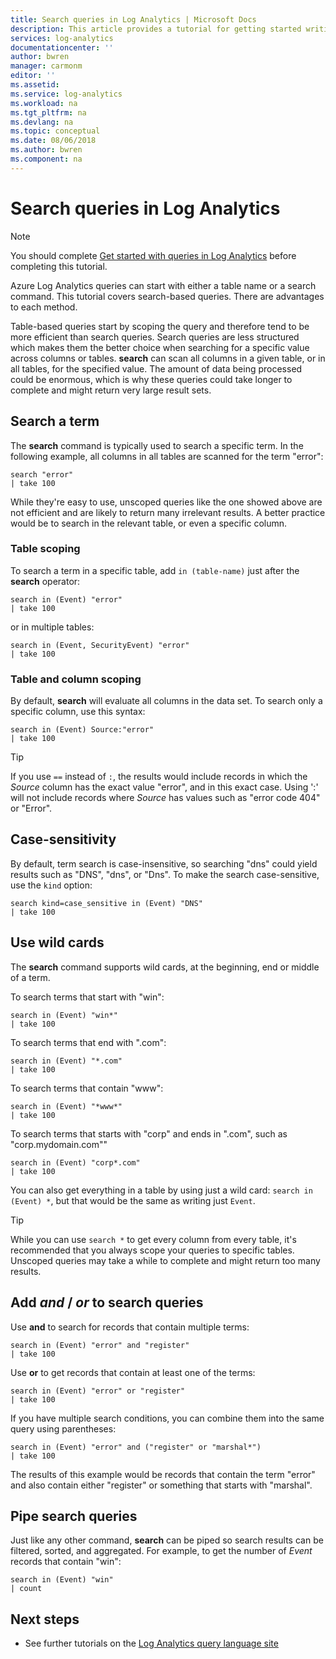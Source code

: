 ```yaml
---
title: Search queries in Log Analytics | Microsoft Docs
description: This article provides a tutorial for getting started writing search queries in Log Analytics.
services: log-analytics
documentationcenter: ''
author: bwren
manager: carmonm
editor: ''
ms.assetid: 
ms.service: log-analytics
ms.workload: na
ms.tgt_pltfrm: na
ms.devlang: na
ms.topic: conceptual
ms.date: 08/06/2018
ms.author: bwren
ms.component: na
---
```


# Search queries in Log Analytics

> [!NOTE]
> You should complete [Get started with queries in Log Analytics](get-started-queries.md) before completing this tutorial.

Azure Log Analytics queries can start with either a table name or a search command. This tutorial covers search-based queries. There are advantages to each method.

Table-based queries start by scoping the query and therefore tend to be more efficient than search queries. Search queries are less structured which makes them the better choice when searching for a specific value across columns or tables. **search** can scan all columns in a given table, or in all tables, for the specified value. The amount of data being processed could be enormous, which is 
why these queries could take longer to complete and might return very large result sets.

## Search a term
The **search** command is typically used to search a specific term. In the following example, all columns in all tables are scanned for the term "error":

```OQL
search "error"
| take 100
```

While they're easy to use, unscoped queries like the one showed above are not efficient and are likely to return many irrelevant results. A better practice would be to search in the relevant table, or even a specific column.

### Table scoping
To search a term in a specific table, add `in (table-name)` just after the **search** operator:

```OQL
search in (Event) "error"
| take 100
```

or in multiple tables:
```OQL
search in (Event, SecurityEvent) "error"
| take 100
```

### Table and column scoping
By default, **search** will evaluate all columns in the data set. To search only a specific column, use this syntax:

```OQL
search in (Event) Source:"error"
| take 100
```

> [!TIP]
> If you use `==` instead of `:`, the results would include records in which the *Source* column has the exact value "error", and in this exact case. Using ':' will not include records where *Source* has values such as "error code 404" or "Error".

## Case-sensitivity
By default, term search is case-insensitive, so searching "dns" could yield results such as "DNS", "dns", or "Dns". To make the search case-sensitive, use the `kind` option:

```OQL
search kind=case_sensitive in (Event) "DNS"
| take 100
```

## Use wild cards
The **search** command supports wild cards, at the beginning, end or middle of a term.

To search terms that start with "win":
```OQL
search in (Event) "win*"
| take 100
```

To search terms that end with ".com":
```OQL
search in (Event) "*.com"
| take 100
```

To search terms that contain "www":
```OQL
search in (Event) "*www*"
| take 100
```

To search terms that starts with "corp" and ends in ".com", such as "corp.mydomain.com""

```OQL
search in (Event) "corp*.com"
| take 100
```

You can also get everything in a table by using just a wild card: `search in (Event) *`, but that would be the same as writing just `Event`.

> [!TIP]
> While you can use `search *` to get every column from every table, it's recommended that you always scope your queries to specific tables. Unscoped queries may take a while to complete and might return too many results.

## Add *and* / *or* to search queries
Use **and** to search for records that contain multiple terms:

```OQL
search in (Event) "error" and "register"
| take 100
```

Use **or** to get records that contain at least one of the terms:

```OQL
search in (Event) "error" or "register"
| take 100
```

If you have multiple search conditions, you can combine them into the same query using parentheses:

```OQL
search in (Event) "error" and ("register" or "marshal*")
| take 100
```

The results of this example would be records that contain the term "error" and also contain either "register" or something that starts with "marshal".

## Pipe search queries
Just like any other command, **search** can be piped so search results can be filtered, sorted, and aggregated. For example, to get the number of *Event* records that contain "win":

```OQL
search in (Event) "win"
| count
```




## Next steps

- See further tutorials on the [Log Analytics query language site](http://http://docs.loganalytics.io)